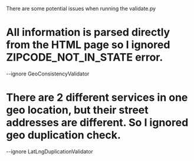 There are some potential issues when running the validate.py

# All information is parsed directly from the HTML page so I ignored ZIPCODE_NOT_IN_STATE error.

--ignore GeoConsistencyValidator

# There are 2 different services in one geo location, but their street addresses are different. So I ignored geo duplication check.

--ignore LatLngDuplicationValidator